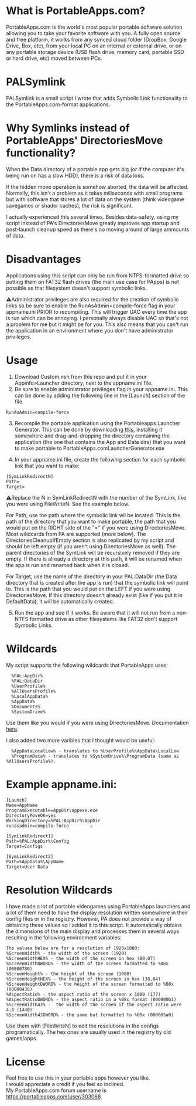 # What is PortableApps.com?
PortableApps.com is the world's most popular portable software solution allowing you to take your favorite software with you. A fully open source and free platform, it works from any synced cloud folder (DropBox, Google Drive, Box, etc), from your local PC on an internal or external drive, or on any portable storage device (USB flash drive, memory card, portable SSD or hard drive, etc) moved between PCs. 


# PALSymlink
PALSymlink is a small script I wrote that adds Symbolic Link functionality to the PortableApps.com-format applications. 

# Why Symlinks instead of PortableApps' DirectoriesMove functionality?
When the Data directory of a portable app gets big (or if the computer it's being run on has a slow HDD), there is a risk of data loss. 

If the hidden move operation is somehow aborted, the data will be affected. Normally, this isn't a problem as it takes miliseconds with small programs but with software that stores a lot of data on the system (think videogame savegames or shader caches), the risk is significant. 

I actually experienced this several times. Besides data-safety, using my script instead of PA's DirectoriesMove greatly improves app startup and post-launch cleanup speed as there's no moving around of large ammounts of data. 


# Disadvantages
Applications using this script can only be run from NTFS-formatted drive so putting them on FAT32 flash drives (the main use case for PApps) is not possible as that filesystem doesn't support symbolic links.

⚠️Administrator privileges are also required for the creation of symbolic links so be sure to enable the RunAsAdmin=compile-force flag in your appname.ini PRIOR to recompiling. This will trigger UAC every time the app is run which can be annoying. I personally always disable UAC so that's not a problem for me but it might be for you. This also means that you can't run the application in an environment where you don't have administrator privileges. 


# Usage
1. Download Custom.nsh from this repo and put it in your Appinfo>Launcher directory, next to the appname.ini file.
2. Be sure to enable administrator privileges flag in your appname.ini. This can be done by adding the following line in the [Launch] section of the file.
 ```
 RunAsAdmin=compile-force
 ```
3. Recompile the portable application using the Portableapps Launcher Generator. This can be done by downloading [this](https://portableapps.com/apps/development/portableapps.com_launcher), installing it somewhere and drag-and-dropping the directory containing the application (the one that contains the App and Data dirs) that you want to make portable to PortableApps.comLauncherGenerator.exe
 
4. In your appname.ini file, create the following section for each symbolic link that you want to make:

```
[SymLinkRedirectN]
Path= 
Target= 
```

 ⚠️Replace the N in SymLinkRedirectN with the number of the SymLink, like you were using FileWriteN. See the example below.
  
  
For Path, use the path where the symbolic link wil be located. This is the path of the directory that you want to make portable, the path that you would put on the RIGHT side of the "=" if you were using DirectoriesMove. Most wilidcards from PA are supported (more below). The DirectoriesCleanupIfEmpty section is also replicated by my script and should be left empty (if you aren't using DirectoriesMove as well). The parent directories of the SymLink will be recursively removed if they are empty. If there is already a directory at this path, it will be renamed when the app is run and renamed back when it is closed.

For Target, use the name of the directory in your PAL:DataDir (the Data directory that is created after the app is run) that the symbolic link will point to. This is the path that you would put on the LEFT if you were using DirectoriesMove. If this directory doesn't already exist (like if you put it in DefaultData), it will be automatically created.
 
 5. Run the app and see if it works. Be aware that it will not run from a non-NTFS formatted drive as other filesystems like FAT32 don't support Symbolic Links.
  
 # Wildcards
  
 My script supports the following wildcards that PortableApps uses:
```
  %PAL:AppDir%
  %PAL:DataDir
  %UserProfile%
  %AllUsersProfile%
  %LocalAppData%
  %AppData%
  %Documents%
  %SystemDrive%
```
  
 Use them like you would if you were using DirectoriesMove. Documentation [here](https://portableapps.com/manuals/PortableApps.comLauncher/ref/envsub.html).
  
 I also added two more varibles that I thought would be useful:
```
  %AppDataLocalLow% - translates to %UserProfile%\AppData\LocalLow
  %ProgramData% - translates to %SystemDrive%\ProgramData (same as %AllUsersProfile%).
```
  # Example appname.ini:
```
[Launch]
Name=AppName
ProgramExecutable=AppDir\appexe.exe
DirectoryMoveOK=yes
WorkingDirectory=%PAL:AppDir%\AppDir
runasadmin=compile-force        ⚠️

[SymLinkRedirect1]
Path=%PAL:AppDir%\Config
Target=Configs
  
[SymLinkRedirect2]
Path=%AppData%\AppName
Target=User Data
```
 # Resolution Wildcards
 I have made a lot of portable videogames using PortableApps launchers and a lot of them need to have the display resolution written somewhere in their config files or in the registry. However, PA does not provide a way of obtaining these values so I added it to this script. It automatically obtains the dimensions of the main display and processes them in several ways resulting in the following environment variables:
 ```
 The values below are for a resolution of 1920x1080:
 %ScreenWidth% - the width of the screen (1920)
 %ScreenWidthHEX% - the width of the screen in hex (80,07)
 %ScreenWidthDWORD% - the width of the screen formatted to %08x (00000780)
 %ScreenHeight% - the height of the screen (1080)
 %ScreenHeightHEX% - the height of the screen in hex (38,04)
 %ScreenHeightDWORD% - the height of the screen formatted to %08x (00000438)
 %AspectRatio% - the aspect ratio of the screen x 1000 (177)
 %AspectRatioDWORD% - the aspect ratio in a %08x format (000000b1)
 %ScreenWidth43% -  the width of the screen if the aspect ratio were 4:3 (1440)
 %ScreenWidth43DWORD% - the same but formatted to %08x (000005a0)
 ```
 Use them with [FileWriteN] to edit the resolutions in the configs programatically. The hex ones are usually used in the registry by old games/apps.

  # License
Feel free to use this in your portable apps however you like.  
I would appreciate a credit if you feel so inclined.  
My PortableApps.com forum username is https://portableapps.com/user/303068.
  
  
  
 
